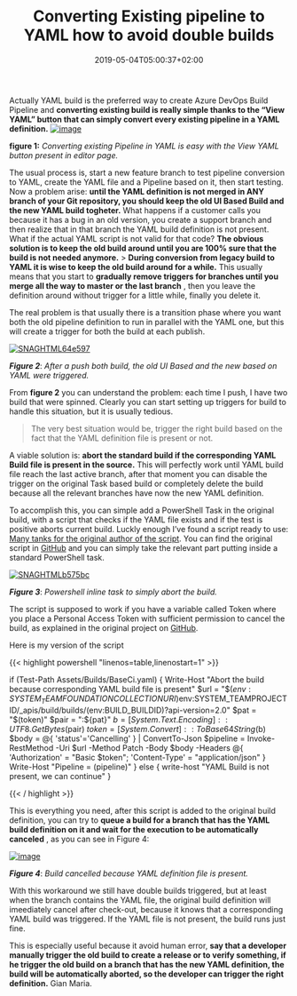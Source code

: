﻿---
title: "Converting Existing pipeline to YAML how to avoid double builds"
description: ""
date: 2019-05-04T05:00:37+02:00
draft: false
tags: [build,YAML]
categories: [Azure DevOps]
---
Actually YAML build is the preferred way to create Azure DevOps Build Pipeline and  **converting existing build is really simple thanks to the “View YAML” button that can simply convert every existing pipeline in a YAML definition.** [![image](https://www.codewrecks.com/blog/wp-content/uploads/2019/04/image_thumb-12.png "image")](https://www.codewrecks.com/blog/wp-content/uploads/2019/04/image-12.png)

 **figure 1:** *Converting existing Pipeline in YAML is easy with the View YAML button present in editor page.*

The usual process is, start a new feature branch to test pipeline conversion to YAML, create the YAML file and a Pipeline based on it, then start testing. Now a problem arise:  **until the YAML definition is not merged in ANY branch of your Git repository, you should keep the old UI Based Build and the new YAML build togheter.** What happens if a customer calls you because it has a bug in an old version, you create a support branch and then realize that in that branch the YAML build definition is not present. What if the actual YAML script is not valid for that code?  **The obvious solution is to keep the old build around until you are 100% sure that the build is not needed anymore.** >  **During conversion from legacy build to YAML it is wise to keep the old build around for a while.** This usually means that you start to  **gradually remove triggers for branches until you merge all the way to master or the last branch** , then you leave the definition around without trigger for a little while, finally you delete it.

The real problem is that usually there is a transition phase where you want both the old pipeline definition to run in parallel with the YAML one, but this will create a trigger for both the build at each publish.

[![SNAGHTML64e597](https://www.codewrecks.com/blog/wp-content/uploads/2019/04/SNAGHTML64e597_thumb.png "SNAGHTML64e597")](https://www.codewrecks.com/blog/wp-content/uploads/2019/04/SNAGHTML64e597.png)

 ***Figure 2***: *After a push both build, the old UI Based and the new based on YAML were triggered.*

From  **figure 2** you can understand the problem: each time I push, I have two build that were spinned. Clearly you can start setting up triggers for build to handle this situation, but it is usually tedious.

> The very best situation would be, trigger the right build based on the fact that the YAML definition file is present or not.

A viable solution is:  **abort the standard build if the corresponding YAML Build file is present in the source.** This will perfectly work until YAML build file reach the last active branch, after that moment you can disable the trigger on the original Task based build or completely delete the build because all the relevant branches have now the new YAML definition.

To accomplish this, you can simple add a PowerShell Task in the original build, with a script that checks if the YAML file exists and if the test is positive aborts current build. Luckly enough I’ve found a script ready to use: [Many tanks for the original author of the script](https://blog.lextudio.com/how-to-abort-cancel-a-build-in-vsts-7a41fce5a42c). You can find the original script in [GitHub](https://github.com/lextm/vstsabort) and you can simply take the relevant part putting inside a standard PowerShell task.

[![SNAGHTMLb575bc](https://www.codewrecks.com/blog/wp-content/uploads/2019/04/SNAGHTMLb575bc_thumb.png "SNAGHTMLb575bc")](https://www.codewrecks.com/blog/wp-content/uploads/2019/04/SNAGHTMLb575bc.png)

 ***Figure 3***: *Powershell inline task to simply abort the build.*

The script is supposed to work if you have a variable called Token where you place a Personal Access Token with sufficient permission to cancel the build, as explained in the original project on [GitHub](https://github.com/lextm/vstsabort).

Here is my version of the script

{{< highlight powershell "linenos=table,linenostart=1" >}}


if (Test-Path Assets/Builds/BaseCi.yaml) 
{
    Write-Host "Abort the build because corresponding YAML build file is present"
    $url = "$($env:SYSTEM_TEAMFOUNDATIONCOLLECTIONURI)$env:SYSTEM_TEAMPROJECTID/_apis/build/builds/$($env:BUILD_BUILDID)?api-version=2.0"
    $pat = "$(token)" 
    $pair = ":${pat}"
    $b  = [System.Text.Encoding]::UTF8.GetBytes($pair)
    $token = [System.Convert]::ToBase64String($b)
    $body = @{ 'status'='Cancelling' } | ConvertTo-Json
    $pipeline = Invoke-RestMethod -Uri $url -Method Patch -Body $body -Headers @{
        'Authorization' = "Basic $token";
        'Content-Type' = "application/json"
    }
    Write-Host "Pipeline = $($pipeline)"
}
else
{
   write-host "YAML Build is not present, we can continue"
}

{{< / highlight >}}

This is everything you need, after this script is added to the original build definition, you can try to  **queue a build for a branch that has the YAML build definition on it and wait for the execution to be automatically canceled** , as you can see in Figure 4:

[![image](https://www.codewrecks.com/blog/wp-content/uploads/2019/04/image_thumb-13.png "image")](https://www.codewrecks.com/blog/wp-content/uploads/2019/04/image-13.png)

 ***Figure 4***: *Build cancelled because YAML definition file is present.*

With this workaround we still have double builds triggered, but at least when the branch contains the YAML file, the original build definition will imeediately cancel after check-out, because it knows that a corresponding YAML build was triggered. If the YAML file is not present, the build runs just fine.

This is especially useful because it avoid human error,  **say that a developer manually trigger the old build to create a release or to verify something, if he trigger the old build on a branch that has the new YAML definition, the build will be automatically aborted, so the developer can trigger the right definition.** Gian Maria.
